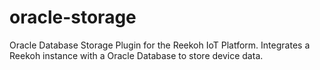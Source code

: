 # oracle-storage
Oracle Database Storage Plugin for the Reekoh IoT Platform. Integrates a Reekoh instance with a Oracle Database to store device data.
